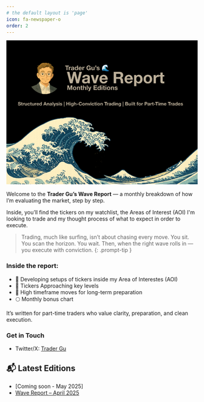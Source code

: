 ```yaml
---
# the default layout is 'page'
icon: fa-newspaper-o
order: 2
---
```


![Profile Trader Gu](/assets/img/trader-gu-wave-report-banner.png)

Welcome to the **Trader Gu’s Wave Report** — a monthly breakdown of how I’m evaluating the market, step by step.

Inside, you’ll find the tickers on my watchlist, the Areas of Interest (AOI) I'm looking to trade and my thought process of what to expect in order to execute.

> Trading, much like surfing, isn’t about chasing every move. You sit. You scan the horizon. You wait. Then, when the right wave rolls in — you execute with conviction.
{: .prompt-tip }

### Inside the report:

- 👀 Developing setups of tickers inside my Area of Interestes (AOI)
- 🧲 Tickers Approaching key levels
- 🔭 High timeframe moves for long-term preparation
- 🌕 Monthly bonus chart

It’s written for part-time traders who value clarity, preparation, and clean execution.
### Get in Touch
- Twitter/X: [Trader Gu](https://x.com/trader_gu)

## 📬 Latest Editions
- [Coming soon - May 2025]
- [Wave Report – April 2025](https://www.tradergu.com/posts/Wave-Report-April-2025/)

